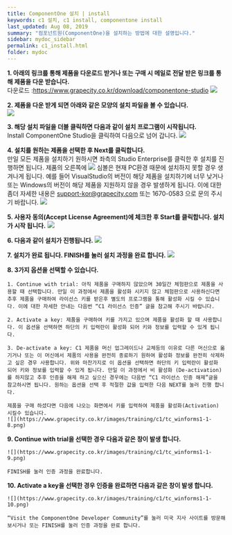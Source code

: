 ```yaml
---
title: ComponentOne 설치 | install
keywords: c1 설치, c1 install, componentone install
last_updated: Aug 08, 2019
summary: "컴포넌트원(ComponentOne)을 설치하는 방법에 대한 설명입니다."
sidebar: mydoc_sidebar
permalink: c1_install.html
folder: mydoc
---
```



**1. 아래의 링크를 통해 제품을 다운로드 받거나 또는 구매 시 메일로 전달 받은 링크를 통해 제품을 다운 받습니다.**  
    다운로드 :<https://www.grapecity.co.kr/download/componentone-studio>
    ![](https://www.grapecity.co.kr/images/training/c1/tc_winforms1-1-1.png)

  

**2. 제품을 다운 받게 되면 아래와 같은 모양의 설치 파일을 볼 수 있습니다.**  
    ![](https://www.grapecity.co.kr/images/training/c1/tc_winforms1-1-2.png)

  

**3. 해당 설치 파일을 더블 클릭하면 다음과 같이 설치 프로그램이 시작됩니다.**  
    Install ComponentOne Studio을 클릭하여 다음으로 넘어 갑니다.
    ![](https://www.grapecity.co.kr/images/training/c1/tc_winforms1-1-3.png)

  

**4. 설치를 원하는 제품을 선택한 후 Next를 클릭합니다.**  
    만일 모든 제품을 설치하기 원하시면 좌측의 Studio Enterprise를 클릭한 후 설치를 진행하면 됩니다. 제품의 오른쪽에  ![](https://www.grapecity.co.kr/images/training/ico_attention.png)  심볼은 현재 PC환경 때문에 설치하지 못할 경우 생겨나게 됩니다. 예를 들어 VisualStudio의 버전이 해당 제품을 설치하기에 너무 낮거나 또는 Windows의 버전이 해당 제품을 지원하지 않을 경우 발생하게 됩니다. 이에 대한 좀더 자세한 내용은 <support-kor@grapecity.com> 또는 1670-0583 으로 문의 주시기 바랍니다.
    ![](https://www.grapecity.co.kr/images/training/c1/tc_winforms1-1-4.png)

  

**5. 사용자 동의(Accept License Agreement)에 체크한 후 Start를 클릭합니다. 설치가 시작 됩니다.**
    ![](https://www.grapecity.co.kr/images/training/c1/tc_winforms1-1-5.png)

  

**6. 다음과 같이 설치가 진행됩니다.**
    ![](https://www.grapecity.co.kr/images/training/c1/tc_winforms1-1-6.png)

  

**7. 설치가 완료 됩니다. FINISH를 눌러 설치 과정을 완료 합니다.**
    ![](https://www.grapecity.co.kr/images/training/c1/tc_winforms1-1-7.png)

  

**8. 3가지 옵션을 선택할 수 있습니다.**
    
    1. Continue with trial: 아직 제품을 구매하지 않았으며 30일간 체험판으로 제품을 사용할 때 선택합니다. 만일 이 과정에서 제품을 활성화 시키지 않고 체험판으로 사용하신다면 추후 제품을 구매하여 라이선스 키를 받은후 별도의 프로그램을 통해 활성화 시킬 수 있습니다. 이에 대한 자세한 안내는 다음번 “C1 라이선스 인증” 글을 참고해 주시기 바랍니다.
    
    2. Activate a key: 제품을 구매하여 키를 가지고 있으며 제품을 활성화 할 때 사용합니다. 이 옵션을 선택하면 하단의 키 입력란이 활성화 되어 키와 정보를 입력할 수 있게 됩니다.
    
    3. De-activate a key: C1 제품을 머신 업그레이드나 교체등의 이유로 다른 머신으로 옮기거나 또는 이 머신에서 제품의 사용을 완전히 종료하기 원하여 활성화 정보를 완전히 삭제하고 싶은 경우 사용합니다. 위와 마찬가지로 이 옵션을 선택하면 하단의 키 입력란이 활성화 되어 키와 정보를 입력할 수 있게 됩니다. 만일 이 과정에서 비 활성화 (De-activation)를 하지않고 추후 인증을 해제 하고 싶으신 경우에는 다음번 “C1 라이선스 인증 해제”글을 참고하시면 됩니다. 원하는 옵션을 선택 후 적절한 값을 입력한 다음 NEXT를 눌러 진행 합니다.
    
    제품을 구매 하셨다면 다음에 나오는 화면에서 키를 입력하여 제품을 활성화(Activation) 시킬수 있습니다.
    ![](https://www.grapecity.co.kr/images/training/c1/tc_winforms1-1-8.png)

**9. Continue with trial을 선택한 경우 다음과 같은 창이 발생 합니다.**

    ![](https://www.grapecity.co.kr/images/training/c1/tc_winforms1-1-9.png)  

    FINISH를 눌러 인증 과정을 완료합니다.

**10. Activate a key을 선택한 경우 인증을 완료하면 다음과 같은 창이 발생 합니다.**

    ![](https://www.grapecity.co.kr/images/training/c1/tc_winforms1-1-10.png)  
    
    “Visit the ComponentOne Developer Community”를 눌러 미국 지사 사이트를 방문해 보시거나 또는 FINISH를 눌러 인증 과정을 완료 합니다.